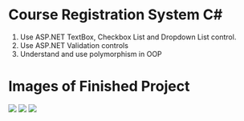 # Course Registration System C#
1. Use ASP.NET TextBox, Checkbox List and Dropdown List control.
2. Use ASP.NET Validation controls
3. Understand and use polymorphism in OOP

# Images of Finished Project
![](image/1.png)
![](image/2.png)
![](image/3.png)
